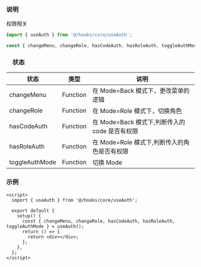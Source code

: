 ### 说明

权限相关

```js
import { useAuth } from '@/hooks/core/useAuth';

const { changeMenu, changeRole, hasCodeAuth, hasRoleAuth, toggleAuthMode } = useAuth();
```

### 　状态

| 状态           | 类型     | 说明                                           |
| -------------- | -------- | ---------------------------------------------- |
| changeMenu     | Function | 在 Mode=Back 模式下，更改菜单的逻辑            |
| changeRole     | Function | 在 Mode=Role 模式下，切换角色                  |
| hasCodeAuth    | Function | 在 Mode=Back 模式下,判断传入的 code 是否有权限 |
| hasRoleAuth    | Function | 在 Mode=Role 模式下,判断传入的角色是否有权限   |
| toggleAuthMode | Function | 切换 Mode                                      |

### 示例

```vue
<script>
  import { useAuth } from '@/hooks/core/useAuth';

  export default {
    setup() {
      const { changeMenu, changeRole, hasCodeAuth, hasRoleAuth, toggleAuthMode } = useAuth();
      return () => {
        return <div></div>;
      };
    },
  };
</script>
```
